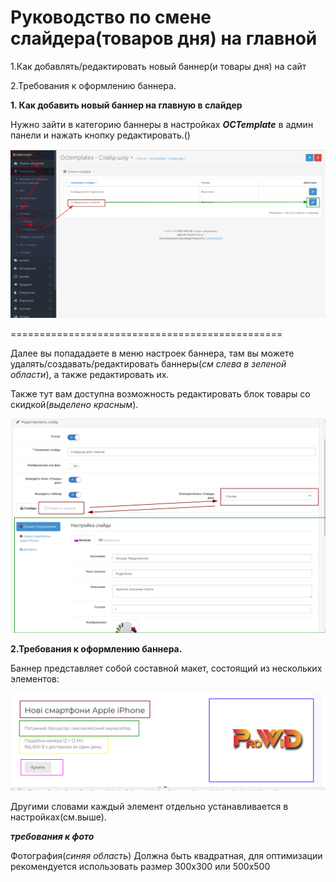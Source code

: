 Руководство по смене слайдера(товаров дня) на главной
=====================================================


  1.Как добавлять/редактировать новый баннер(и товары дня) на сайт 
  
  2.Требования к оформлению баннера.
  
  
  **1. Как добавить новый баннер на главную в слайдер**
  
  Нужно зайти в категорию баннеры в настройках ***OCTemplate*** в админ панели и нажать кнопку редактировать.()
  
  ![pic1](/howto_edit_banner.png)
  
  ===============================================
  
  Далее вы попададаете в меню настроек баннера,  там вы можете удалять/создавать/редактировать баннеры(*см слева в зеленой области*), а также редактировать их.
  
  Также тут вам доступна возможность редактировать блок товары со скидкой(*выделено красным*).
  
  ![pic2](/howto_edit_banner_settings.png)
  
  **2.Требования к оформлению баннера.**
  
  Баннер представляет собой составной макет, состоящий из нескольких элементов:
  
  ![pic3](/howto_banner_layout.png)
  
  Другими словами каждый элемент отдельно устанавливается в настройках(см.выше).
  
  ***требования к фото***
  
  Фотография(*синяя область*) Должна быть квадратная, для оптимизации рекомендуется использовать размер 300х300 или 500х500
 
  
